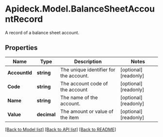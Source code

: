 # Apideck.Model.BalanceSheetAccountRecord
A record of a balance sheet account.

## Properties

Name | Type | Description | Notes
------------ | ------------- | ------------- | -------------
**AccountId** | **string** | The unique identifier for the account. | [optional] [readonly] 
**Code** | **string** | The account code of the account | [optional] [readonly] 
**Name** | **string** | The name of the account. | [optional] [readonly] 
**Value** | **decimal** | The amount or value of the item | [optional] [readonly] 

[[Back to Model list]](../README.md#documentation-for-models) [[Back to API list]](../README.md#documentation-for-api-endpoints) [[Back to README]](../README.md)


